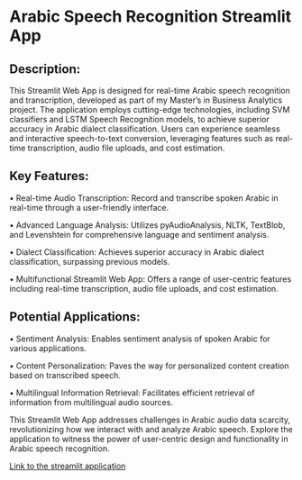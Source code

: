 # Arabic Speech Recognition Streamlit App

## Description:

This Streamlit Web App is designed for real-time Arabic speech recognition and transcription, developed as part of my Master’s in Business Analytics project. The application employs cutting-edge technologies, including SVM classifiers and LSTM Speech Recognition models, to achieve superior accuracy in Arabic dialect classification. Users can experience seamless and interactive speech-to-text conversion, leveraging features such as real-time transcription, audio file uploads, and cost estimation.

## Key Features:

• Real-time Audio Transcription: Record and transcribe spoken Arabic in real-time through a user-friendly interface.

• Advanced Language Analysis: Utilizes pyAudioAnalysis, NLTK, TextBlob, and Levenshtein for comprehensive language and sentiment analysis.

• Dialect Classification: Achieves superior accuracy in Arabic dialect classification, surpassing previous models.

• Multifunctional Streamlit Web App: Offers a range of user-centric features including real-time transcription, audio file uploads, and cost estimation.

## Potential Applications:

• Sentiment Analysis: Enables sentiment analysis of spoken Arabic for various applications.

• Content Personalization: Paves the way for personalized content creation based on transcribed speech.

• Multilingual Information Retrieval: Facilitates efficient retrieval of information from multilingual audio sources.

This Streamlit Web App addresses challenges in Arabic audio data scarcity, revolutionizing how we interact with and analyze Arabic speech. Explore the application to witness the power of user-centric design and functionality in Arabic speech recognition.

[Link to the streamlit application]([url](https://arabic-speech-recognition.streamlit.app/)https://arabic-speech-recognition.streamlit.app/)
